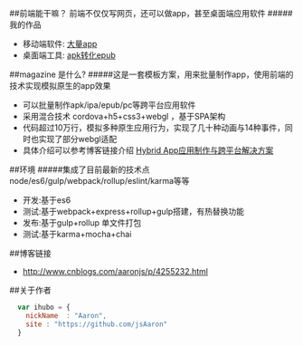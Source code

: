 
##前端能干嘛？
前端不仅仅写网页，还可以做app，甚至桌面端应用软件
#####我的作品

* 移动端软件: [大量app](http://www.appone.cn/)
* 桌面端工具: [apk转化epub](http://www.cnblogs.com/aaronjs/p/4912316.html)




##magazine 是什么?
#####这是一套模板方案，用来批量制作app，使用前端的技术实现模拟原生的app效果
* 可以批量制作apk/ipa/epub/pc等跨平台应用软件
* 采用混合技术 cordova+h5+css3+webgl ，基于SPA架构
* 代码超过10万行，模拟多种原生应用行为，实现了几十种动画与14种事件，同时也实现了部分webgl适配
* 具体介绍可以参考博客链接介绍  [Hybrid App应用制作与跨平台解决方案 ](http://www.cnblogs.com/aaronjs/p/4255232.html)


##环境
#####集成了目前最新的技术点 node/es6/gulp/webpack/rollup/eslint/karma等等
* 开发:基于es6
* 测试:基于webpack+express+rollup+gulp搭建，有热替换功能
* 发布:基于gulp+rollup 单文件打包
* 测试:基于karma+mocha+chai

##博客链接

* http://www.cnblogs.com/aaronjs/p/4255232.html



##关于作者

```javascript
  var ihubo = {
    nickName  : "Aaron",
    site : "https://github.com/jsAaron"
  }
```